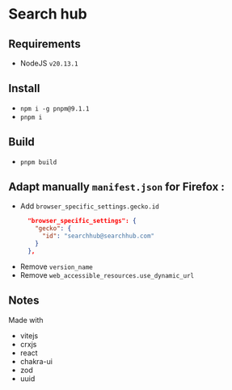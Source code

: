 # Search hub

## Requirements
- NodeJS `v20.13.1`

## Install
- `npm i -g pnpm@9.1.1`
- `pnpm i`

## Build
- `pnpm build`

## Adapt manually `manifest.json` for Firefox :
- Add `browser_specific_settings.gecko.id`
    ```json
      "browser_specific_settings": {
        "gecko": {
          "id": "searchhub@searchhub.com"
        }
      },
    ```
- Remove `version_name`
- Remove `web_accessible_resources.use_dynamic_url`

## Notes
Made with
- vitejs
- crxjs
- react
- chakra-ui
- zod
- uuid